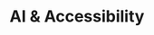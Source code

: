 ---
title: 'AI & Accessibility'
metaDesc: 'A made up agency site that you build if you take Learn Eleventy From Scratch, by Piccalilli'
layout: 'layouts/home.html'
intro:
  eyebrow: 'Applied Research in AI'
  main: 'Enhancing Accessibility in Software'
  summary: 'Discover how we use AI to aid software developers in creating accessible software for individuals with intellectual and developmental disabilities.'
  buttonText: 'See our work'
  buttonUrl: '/work'
  image: '/images/bg/ai-powered-software.png'
  imageAlt: 'AI-powered software interface on a computer screen'
primaryCTA:
  title: 'This is an agency that doesn’t actually exist'
  summary: 'One of the core functions of SIRC is to increase research literacy through ongoing trainings and workshops, enhancing ability to better understand and improve social conditions, and contribute to the learning goals of the College.'
  buttonText: 'SOCIAL INNOVATION RESEARCH'
  buttonUrl: 'https://www.centennialcollege.ca/about-centennial/centres-and-institutes/applied-research-innovation-and-entrepreneurship-services/research-and-innovation-centres/social-innovation-research-centre'
featuredWork:
  title: 'Selected work'
  summary: 'Some stuff that should give you an idea of what we’re all about.'
studioFeed:
  title: 'From inside the studio'
---